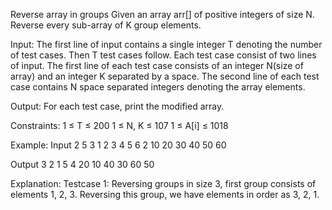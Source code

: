 Reverse array in groups 
Given an array arr[] of positive integers of size N. Reverse every sub-array of K group elements.

Input:
The first line of input contains a single integer T denoting the number of test cases. Then T test cases follow. Each test case consist of two lines of input. The first line of each test case consists of an integer N(size of array) and an integer K separated by a space. The second line of each test case contains N space separated integers denoting the array elements.

Output:
For each test case, print the modified array.

Constraints:
1 ≤ T ≤ 200
1 ≤ N, K ≤ 107
1 ≤ A[i] ≤ 1018

Example:
Input
2
5 3
1 2 3 4 5
6 2
10 20 30 40 50 60

Output
3 2 1 5 4
20 10 40 30 60 50

Explanation:
Testcase 1: Reversing groups in size 3, first group consists of elements 1, 2, 3. Reversing this group, we have elements in order as 3, 2, 1.